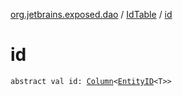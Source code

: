 [org.jetbrains.exposed.dao](../index.md) / [IdTable](index.md) / [id](.)

# id

`abstract val id: `[`Column`](../../org.jetbrains.exposed.sql/-column/index.md)`<`[`EntityID`](../-entity-i-d/index.md)`<T>>`